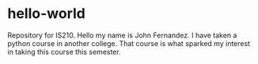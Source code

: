 # hello-world
Repository for IS210.
Hello my name is John Fernandez.
I have taken a python course in another college.
That course is what sparked my interest in taking this course this semester.
